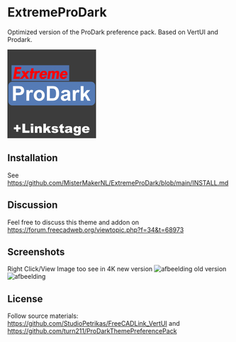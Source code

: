 # ExtremeProDark
Optimized version of the ProDark preference pack. Based on VertUI and Prodark.

![afbeelding](https://github.com/MisterMakerNL/ExtremeProDark/blob/main/resources/icons/ExtremeProDark_200x200.png)

## Installation
See https://github.com/MisterMakerNL/ExtremeProDark/blob/main/INSTALL.md

</details>

## Discussion

Feel free to discuss this theme and addon on https://forum.freecadweb.org/viewtopic.php?f=34&t=68973

## Screenshots

Right Click/View Image too see in 4K
new version
![afbeelding](https://user-images.githubusercontent.com/29804962/190500980-d61c4e27-a873-4aa5-9cf0-76a408ab8918.png)
old version
![afbeelding](https://user-images.githubusercontent.com/29804962/179059215-008b02d1-a49a-4e11-8302-06c7b4e1c3cf.png)

## License

Follow source materials:
https://github.com/StudioPetrikas/FreeCADLink_VertUI and https://github.com/turn211/ProDarkThemePreferencePack
